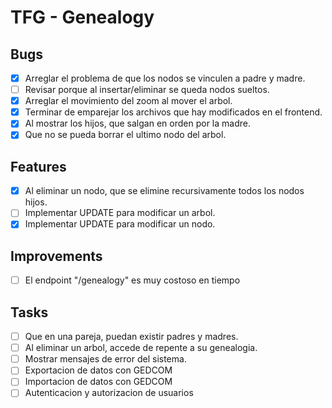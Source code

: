 # TFG - Genealogy

## Bugs

- [x] Arreglar el problema de que los nodos se vinculen a padre y madre.
- [ ] Revisar porque al insertar/eliminar se queda nodos sueltos.
- [x] Arreglar el movimiento del zoom al mover el arbol.
- [x] Terminar de emparejar los archivos que hay modificados en el frontend.
- [x] Al mostrar los hijos, que salgan en orden por la madre.
- [x] Que no se pueda borrar el ultimo nodo del arbol.

## Features

- [x] Al eliminar un nodo, que se elimine recursivamente todos los nodos hijos.
- [ ] Implementar UPDATE para modificar un arbol.
- [x] Implementar UPDATE para modificar un nodo.

## Improvements

- [ ] El endpoint "/genealogy" es muy costoso en tiempo

## Tasks

- [ ] Que en una pareja, puedan existir padres y madres.
- [ ] Al eliminar un arbol, accede de repente a su genealogia.
- [ ] Mostrar mensajes de error del sistema.
- [ ] Exportacion de datos con GEDCOM
- [ ] Importacion de datos con GEDCOM
- [ ] Autenticacion y autorizacion de usuarios
